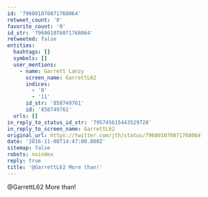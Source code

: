 ```yaml
---
id: '796001076071768064'
retweet_count: '0'
favorite_count: '0'
id_str: '796001076071768064'
retweeted: false
entities:
  hashtags: []
  symbols: []
  user_mentions:
    - name: Garrett Lanzy
      screen_name: GarrettL62
      indices:
        - '0'
        - '11'
      id_str: '858749761'
      id: '858749761'
  urls: []
in_reply_to_status_id_str: '795745615443529728'
in_reply_to_screen_name: GarrettL62
original_url: https://twitter.com/jth/status/796001076071768064
date: '2016-11-08T14:47:00.000Z'
sitemap: false
robots: noindex
reply: true
title: '@GarrettL62 More than!'
---
```


@GarrettL62 More than!